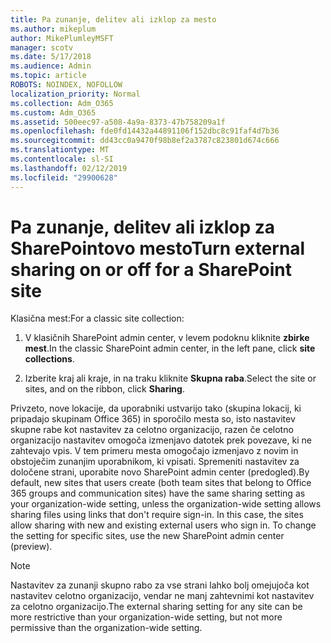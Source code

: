 ```yaml
---
title: Pa zunanje, delitev ali izklop za mesto
ms.author: mikeplum
author: MikePlumleyMSFT
manager: scotv
ms.date: 5/17/2018
ms.audience: Admin
ms.topic: article
ROBOTS: NOINDEX, NOFOLLOW
localization_priority: Normal
ms.collection: Adm_O365
ms.custom: Adm_O365
ms.assetid: 500eec97-a508-4a9a-8373-47b758209a1f
ms.openlocfilehash: fde0fd14432a44891106f152dbc8c91faf4d7b36
ms.sourcegitcommit: dd43cc0a9470f98b8ef2a3787c823801d674c666
ms.translationtype: MT
ms.contentlocale: sl-SI
ms.lasthandoff: 02/12/2019
ms.locfileid: "29900628"
---
```

# <a name="turn-external-sharing-on-or-off-for-a-sharepoint-site"></a><span data-ttu-id="48b95-102">Pa zunanje, delitev ali izklop za SharePointovo mesto</span><span class="sxs-lookup"><span data-stu-id="48b95-102">Turn external sharing on or off for a SharePoint site</span></span>

<span data-ttu-id="48b95-103">Klasična mest:</span><span class="sxs-lookup"><span data-stu-id="48b95-103">For a classic site collection:</span></span>
  
1. <span data-ttu-id="48b95-104">V klasičnih SharePoint admin center, v levem podoknu kliknite **zbirke mest**.</span><span class="sxs-lookup"><span data-stu-id="48b95-104">In the classic SharePoint admin center, in the left pane, click **site collections**.</span></span>
    
2. <span data-ttu-id="48b95-105">Izberite kraj ali kraje, in na traku kliknite **Skupna raba**.</span><span class="sxs-lookup"><span data-stu-id="48b95-105">Select the site or sites, and on the ribbon, click **Sharing**.</span></span>
    
<span data-ttu-id="48b95-p101">Privzeto, nove lokacije, da uporabniki ustvarijo tako (skupina lokacij, ki pripadajo skupinam Office 365) in sporočilo mesta so, isto nastavitev skupne rabe kot nastavitev za celotno organizacijo, razen če celotno organizacijo nastavitev omogoča izmenjavo datotek prek povezave, ki ne zahtevajo vpis. V tem primeru mesta omogočajo izmenjavo z novim in obstoječim zunanjim uporabnikom, ki vpisati. Spremeniti nastavitev za določene strani, uporabite novo SharePoint admin center (predogled).</span><span class="sxs-lookup"><span data-stu-id="48b95-p101">By default, new sites that users create (both team sites that belong to Office 365 groups and communication sites) have the same sharing setting as your organization-wide setting, unless the organization-wide setting allows sharing files using links that don't require sign-in. In this case, the sites allow sharing with new and existing external users who sign in. To change the setting for specific sites, use the new SharePoint admin center (preview).</span></span>
  
> [!NOTE]
> <span data-ttu-id="48b95-109">Nastavitev za zunanji skupno rabo za vse strani lahko bolj omejujoča kot nastavitev celotno organizacijo, vendar ne manj zahtevnimi kot nastavitev za celotno organizacijo.</span><span class="sxs-lookup"><span data-stu-id="48b95-109">The external sharing setting for any site can be more restrictive than your organization-wide setting, but not more permissive than the organization-wide setting.</span></span> 
  

